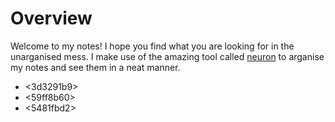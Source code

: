 # Overview

Welcome to my notes! I hope you find what you are looking for in the unarganised mess. I make use
of the amazing tool called [neuron](https://neuron.zettel.page/) to arganise my notes and see them
in a neat manner.

* <3d3291b9>
* <59ff8b60>
* <5481fbd2>
